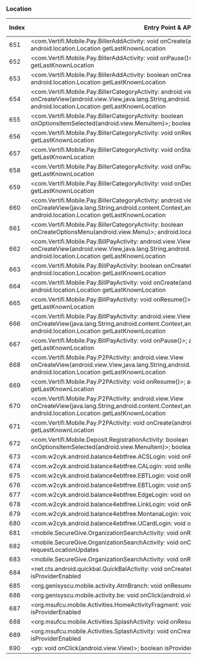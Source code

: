 ### Location
| Index | Entry Point & APIs | Screen shot | Resource id | Label |
| ------------- | ------------- | ------------- |-------------|-------------|
| 651 | <com.Vertifi.Mobile.Pay.BillerAddActivity: void onCreate(android.os.Bundle)>; android.location.Location getLastKnownLocation | ![](D:\COSMOS\output\py\Play_win8\Finance\com.Vertifi.DeposZip.P314089681\com.Vertifi.Mobile.Pay.BillerAddActivity.png) |  | |
| 652 | <com.Vertifi.Mobile.Pay.BillerAddActivity: void onPause()>; android.location.Location getLastKnownLocation | ![](D:\COSMOS\output\py\Play_win8\Finance\com.Vertifi.DeposZip.P314089681\com.Vertifi.Mobile.Pay.BillerAddActivity.png) |  | |
| 653 | <com.Vertifi.Mobile.Pay.BillerAddActivity: boolean onCreateOptionsMenu(android.view.Menu)>; android.location.Location getLastKnownLocation | ![](D:\COSMOS\output\py\Play_win8\Finance\com.Vertifi.DeposZip.P314089681\com.Vertifi.Mobile.Pay.BillerAddActivity.png) |  | |
| 654 | <com.Vertifi.Mobile.Pay.BillerCategoryActivity: android.view.View onCreateView(android.view.View,java.lang.String,android.content.Context,android.util.AttributeSet)>; android.location.Location getLastKnownLocation | ![](D:\COSMOS\output\py\Play_win8\Finance\com.Vertifi.DeposZip.P314089681\com.Vertifi.Mobile.Pay.BillerCategoryActivity.png) |  | |
| 655 | <com.Vertifi.Mobile.Pay.BillerCategoryActivity: boolean onOptionsItemSelected(android.view.MenuItem)>; boolean isProviderEnabled | ![](D:\COSMOS\output\py\Play_win8\Finance\com.Vertifi.Mobile.P231381116\com.Vertifi.Mobile.Pay.BillerCategoryActivity.png) |  | |
| 656 | <com.Vertifi.Mobile.Pay.BillerCategoryActivity: void onResume()>; android.location.Location getLastKnownLocation | ![](D:\COSMOS\output\py\Play_win8\Finance\com.Vertifi.DeposZip.P314089681\com.Vertifi.Mobile.Pay.BillerCategoryActivity.png) |  | |
| 657 | <com.Vertifi.Mobile.Pay.BillerCategoryActivity: void onStart()>; android.location.Location getLastKnownLocation | ![](D:\COSMOS\output\py\Play_win8\Finance\com.Vertifi.DeposZip.P314089681\com.Vertifi.Mobile.Pay.BillerCategoryActivity.png) |  | |
| 658 | <com.Vertifi.Mobile.Pay.BillerCategoryActivity: void onPause()>; android.location.Location getLastKnownLocation | ![](D:\COSMOS\output\py\Play_win8\Finance\com.Vertifi.DeposZip.P314089681\com.Vertifi.Mobile.Pay.BillerCategoryActivity.png) |  | |
| 659 | <com.Vertifi.Mobile.Pay.BillerCategoryActivity: void onDestroy()>; android.location.Location getLastKnownLocation | ![](D:\COSMOS\output\py\Play_win8\Finance\com.Vertifi.DeposZip.P314089681\com.Vertifi.Mobile.Pay.BillerCategoryActivity.png) |  | |
| 660 | <com.Vertifi.Mobile.Pay.BillerCategoryActivity: android.view.View onCreateView(java.lang.String,android.content.Context,android.util.AttributeSet)>; android.location.Location getLastKnownLocation | ![](D:\COSMOS\output\py\Play_win8\Finance\com.Vertifi.DeposZip.P314089681\com.Vertifi.Mobile.Pay.BillerCategoryActivity.png) |  | |
| 661 | <com.Vertifi.Mobile.Pay.BillerCategoryActivity: boolean onCreateOptionsMenu(android.view.Menu)>; android.location.Location getLastKnownLocation | ![](D:\COSMOS\output\py\Play_win8\Finance\com.Vertifi.DeposZip.P314089681\com.Vertifi.Mobile.Pay.BillerCategoryActivity.png) |  | |
| 662 | <com.Vertifi.Mobile.Pay.BillPayActivity: android.view.View onCreateView(android.view.View,java.lang.String,android.content.Context,android.util.AttributeSet)>; android.location.Location getLastKnownLocation | ![](D:\COSMOS\output\py\Play_win8\Finance\com.Vertifi.DeposZip.P314089681\com.Vertifi.Mobile.Pay.BillPayActivity.png) |  | |
| 663 | <com.Vertifi.Mobile.Pay.BillPayActivity: boolean onCreateOptionsMenu(android.view.Menu)>; android.location.Location getLastKnownLocation | ![](D:\COSMOS\output\py\Play_win8\Finance\com.Vertifi.DeposZip.P314089681\com.Vertifi.Mobile.Pay.BillPayActivity.png) |  | |
| 664 | <com.Vertifi.Mobile.Pay.BillPayActivity: void onCreate(android.os.Bundle)>; android.location.Location getLastKnownLocation | ![](D:\COSMOS\output\py\Play_win8\Finance\com.Vertifi.DeposZip.P314089681\com.Vertifi.Mobile.Pay.BillPayActivity.png) |  | |
| 665 | <com.Vertifi.Mobile.Pay.BillPayActivity: void onResume()>; android.location.Location getLastKnownLocation | ![](D:\COSMOS\output\py\Play_win8\Finance\com.Vertifi.DeposZip.P314089681\com.Vertifi.Mobile.Pay.BillPayActivity.png) |  | |
| 666 | <com.Vertifi.Mobile.Pay.BillPayActivity: android.view.View onCreateView(java.lang.String,android.content.Context,android.util.AttributeSet)>; android.location.Location getLastKnownLocation | ![](D:\COSMOS\output\py\Play_win8\Finance\com.Vertifi.DeposZip.P314089681\com.Vertifi.Mobile.Pay.BillPayActivity.png) |  | |
| 667 | <com.Vertifi.Mobile.Pay.BillPayActivity: void onPause()>; android.location.Location getLastKnownLocation | ![](D:\COSMOS\output\py\Play_win8\Finance\com.Vertifi.DeposZip.P314089681\com.Vertifi.Mobile.Pay.BillPayActivity.png) |  | |
| 668 | <com.Vertifi.Mobile.Pay.P2PActivity: android.view.View onCreateView(android.view.View,java.lang.String,android.content.Context,android.util.AttributeSet)>; android.location.Location getLastKnownLocation | ![](D:\COSMOS\output\py\Play_win8\Finance\com.Vertifi.DeposZip.P314089681\com.Vertifi.Mobile.Pay.P2PActivity.png) |  | |
| 669 | <com.Vertifi.Mobile.Pay.P2PActivity: void onResume()>; android.location.Location getLastKnownLocation | ![](D:\COSMOS\output\py\Play_win8\Finance\com.Vertifi.DeposZip.P314089681\com.Vertifi.Mobile.Pay.P2PActivity.png) |  | |
| 670 | <com.Vertifi.Mobile.Pay.P2PActivity: android.view.View onCreateView(java.lang.String,android.content.Context,android.util.AttributeSet)>; android.location.Location getLastKnownLocation | ![](D:\COSMOS\output\py\Play_win8\Finance\com.Vertifi.DeposZip.P314089681\com.Vertifi.Mobile.Pay.P2PActivity.png) |  | |
| 671 | <com.Vertifi.Mobile.Pay.P2PActivity: void onCreate(android.os.Bundle)>; android.location.Location getLastKnownLocation | ![](D:\COSMOS\output\py\Play_win8\Finance\com.Vertifi.DeposZip.P314089681\com.Vertifi.Mobile.Pay.P2PActivity.png) |  | |
| 672 | <com.Vertifi.Mobile.Deposit.RegistrationActivity: boolean onOptionsItemSelected(android.view.MenuItem)>; boolean isProviderEnabled | ![](D:\COSMOS\output\py\Play_win8\Finance\com.Vertifi.Mobile.P231381116\com.Vertifi.Mobile.Deposit.RegistrationActivity.png) |  | |
| 673 | <com.w2cyk.android.balance4ebtfree.ACSLogin: void onResume()>; java.util.List getProviders | ![](D:\COSMOS\output\py\Play_win8\Finance\com.w2cyk.android.balance4ebtfree\com.w2cyk.android.balance4ebtfree.ACSLogin.png) |  | |
| 674 | <com.w2cyk.android.balance4ebtfree.CALogin: void onResume()>; java.util.List getProviders | ![](D:\COSMOS\output\py\Play_win8\Finance\com.w2cyk.android.balance4ebtfree\com.w2cyk.android.balance4ebtfree.CALogin.png) |  | |
| 675 | <com.w2cyk.android.balance4ebtfree.EBTLogin: void onResume()>; java.util.List getProviders | ![](D:\COSMOS\output\py\Play_win8\Finance\com.w2cyk.android.balance4ebtfree\com.w2cyk.android.balance4ebtfree.EBTLogin.png) |  | |
| 676 | <com.w2cyk.android.balance4ebtfree.EBTLogin: void onStart()>; java.util.List getProviders | ![](D:\COSMOS\output\py\Play_win8\Finance\com.w2cyk.android.balance4ebtfree\com.w2cyk.android.balance4ebtfree.EBTLogin.png) |  | |
| 677 | <com.w2cyk.android.balance4ebtfree.EdgeLogin: void onResume()>; java.util.List getProviders | ![](D:\COSMOS\output\py\Play_win8\Finance\com.w2cyk.android.balance4ebtfree\com.w2cyk.android.balance4ebtfree.EdgeLogin.png) |  | |
| 678 | <com.w2cyk.android.balance4ebtfree.LinkLogin: void onResume()>; java.util.List getProviders | ![](D:\COSMOS\output\py\Play_win8\Finance\com.w2cyk.android.balance4ebtfree\com.w2cyk.android.balance4ebtfree.LinkLogin.png) |  | |
| 679 | <com.w2cyk.android.balance4ebtfree.MontanaLogin: void onResume()>; java.util.List getProviders | ![](D:\COSMOS\output\py\Play_win8\Finance\com.w2cyk.android.balance4ebtfree\com.w2cyk.android.balance4ebtfree.MontanaLogin.png) |  | |
| 680 | <com.w2cyk.android.balance4ebtfree.UCardLogin: void onResume()>; java.util.List getProviders | ![](D:\COSMOS\output\py\Play_win8\Finance\com.w2cyk.android.balance4ebtfree\com.w2cyk.android.balance4ebtfree.UCardLogin.png) |  | |
| 681 | <mobile.SecureGive.OrganizationSearchActivity: void onResume()>; void requestLocationUpdates | ![](D:\COSMOS\output\py\Play_win8\Finance\mobile.SecureGive\mobile.SecureGive.OrganizationSearchActivity.png) |  | |
| 682 | <mobile.SecureGive.OrganizationSearchActivity: void onCreate(android.os.Bundle)>; void requestLocationUpdates | ![](D:\COSMOS\output\py\Play_win8\Finance\mobile.SecureGive\mobile.SecureGive.OrganizationSearchActivity.png) |  | |
| 683 | <mobile.SecureGive.OrganizationSearchActivity: void onRestart()>; void requestLocationUpdates | ![](D:\COSMOS\output\py\Play_win8\Finance\mobile.SecureGive\mobile.SecureGive.OrganizationSearchActivity.png) |  | |
| 684 | <net.cts.android.quickbal.QuickBalActivity: void onCreate(android.os.Bundle)>; boolean isProviderEnabled | ![](D:\COSMOS\output\py\Play_win8\Finance\net.cts.android.centralbank\net.cts.android.quickbal.QuickBalActivity.png) |  | |
| 685 | <org.genisyscu.mobile.activity.AtmBranch: void onResume()>; java.lang.String getBestProvider | ![](D:\COSMOS\output\py\Play_win8\Finance\org.genisyscu.mobile\org.genisyscu.mobile.activity.AtmBranch.png) |  | |
| 686 | <org.genisyscu.mobile.activity.be: void onClick(android.view.View)>; boolean isProviderEnabled | ![](D:\COSMOS\output\py\Play_win8\Finance\org.genisyscu.mobile\org.genisyscu.mobile.activity.AtmBranch.png) |  | |
| 687 | <org.msufcu.mobile.Activities.HomeActivityFragment: void onCreate(android.os.Bundle)>; boolean isProviderEnabled | ![](D:\COSMOS\output\py\Play_win8\Finance\org.msufcu.mobile\org.msufcu.mobile.Activities.HomeActivityFragment.png) |  | |
| 688 | <org.msufcu.mobile.Activities.SplashActivity: void onResume()>; boolean isProviderEnabled | ![](D:\COSMOS\output\py\Play_win8\Finance\org.msufcu.mobile\org.msufcu.mobile.Activities.SplashActivity.png) |  | |
| 689 | <org.msufcu.mobile.Activities.SplashActivity: void onCreate(android.os.Bundle)>; boolean isProviderEnabled | ![](D:\COSMOS\output\py\Play_win8\Finance\org.msufcu.mobile\org.msufcu.mobile.Activities.SplashActivity.png) |  | |
| 690 | <yp: void onClick(android.view.View)>; boolean isProviderEnabled | ![](D:\COSMOS\output\py\Play_win8\Finance\org.navyfederal.visabuxx\com.devicefidelity.app.visabuxx.ui.locator.LocatorActivity.png) |  | |
